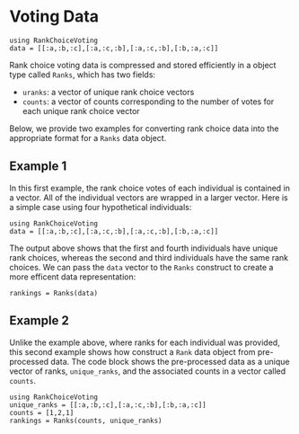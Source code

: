 # Voting Data
```@setup ranks 
using RankChoiceVoting
data = [[:a,:b,:c],[:a,:c,:b],[:a,:c,:b],[:b,:a,:c]]
```

Rank choice voting data is compressed and stored efficiently in a object type called `Ranks`, which has two fields:

- `uranks`: a vector of unique rank choice vectors
- `counts`: a vector of counts corresponding to the number of votes for each unique rank choice vector

Below, we provide two examples for converting rank choice data into the appropriate format for a `Ranks` data object.
## Example 1

In this first example, the rank choice votes of each individual is contained in a vector. All of the individual vectors are wrapped in a larger vector. Here is a simple case using four hypothetical individuals:
```@example ranks 
using RankChoiceVoting
data = [[:a,:b,:c],[:a,:c,:b],[:a,:c,:b],[:b,:a,:c]]
```
The output above shows that the first and fourth individuals have unique rank choices, whereas the second and third individuals have the same rank choices. We can pass the `data` vector to the `Ranks` construct to create a more efficent data representation: 

```@example ranks
rankings = Ranks(data)
```

## Example 2
Unlike the example above, where ranks for each individual was provided, this second example shows how construct a `Rank` data object from pre-processed data. The code block shows the pre-processed data as a unique vector of ranks, `unique_ranks`, and the associated counts in a vector called `counts`.
```@example ranks 
using RankChoiceVoting 
unique_ranks = [[:a,:b,:c],[:a,:c,:b],[:b,:a,:c]]
counts = [1,2,1]
rankings = Ranks(counts, unique_ranks)
```